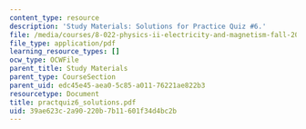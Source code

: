 ```yaml
---
content_type: resource
description: 'Study Materials: Solutions for Practice Quiz #6.'
file: /media/courses/8-022-physics-ii-electricity-and-magnetism-fall-2002/39ae623c2a90220b7b11601f34d4bc2b_practquiz6_solutions.pdf
file_type: application/pdf
learning_resource_types: []
ocw_type: OCWFile
parent_title: Study Materials
parent_type: CourseSection
parent_uid: edc45e45-aea0-5c85-a011-76221ae822b3
resourcetype: Document
title: practquiz6_solutions.pdf
uid: 39ae623c-2a90-220b-7b11-601f34d4bc2b
---
```

